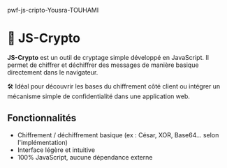 pwf-js-cripto-Yousra-TOUHAMI
# 🔐 JS-Crypto

**JS-Crypto** est un outil de cryptage simple développé en JavaScript. Il permet de chiffrer et 
déchiffrer des messages de manière basique directement dans le navigateur.

🛠️ Idéal pour découvrir les bases du chiffrement côté client ou 
intégrer un mécanisme simple de confidentialité dans une application web.

## Fonctionnalités

- Chiffrement / déchiffrement basique (ex : César, XOR, Base64… selon l'implémentation)
- Interface légère et intuitive
- 100% JavaScript, aucune dépendance externe


